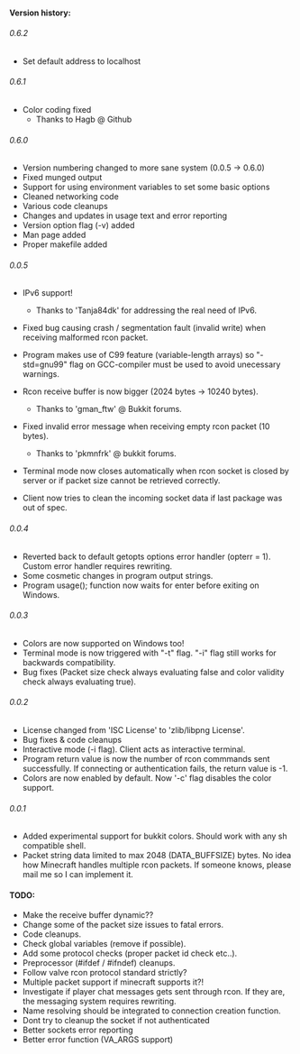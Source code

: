 #### Version history:

###### 0.6.2
 - Set default address to localhost

###### 0.6.1
 - Color coding fixed
    * Thanks to Hagb @ Github

###### 0.6.0
 - Version numbering changed to more sane system (0.0.5 -> 0.6.0)
 - Fixed munged output
 - Support for using environment variables to set some basic options
 - Cleaned networking code
 - Various code cleanups
 - Changes and updates in usage text and error reporting
 - Version option flag (-v) added
 - Man page added 
 - Proper makefile added

###### 0.0.5
  - IPv6 support!
     * Thanks to 'Tanja84dk' for addressing the real need of IPv6.

  - Fixed bug causing crash / segmentation fault (invalid write) when receiving malformed rcon packet.

  - Program makes use of C99 feature (variable-length arrays) so "-std=gnu99" flag on
    GCC-compiler must be used to avoid unecessary warnings.

  - Rcon receive buffer is now bigger (2024 bytes -> 10240 bytes).
     * Thanks to 'gman_ftw' @ Bukkit forums.

  - Fixed invalid error message when receiving empty rcon packet (10 bytes).
     * Thanks to 'pkmnfrk' @ bukkit forums.

  - Terminal mode now closes automatically when rcon socket is closed by server
    or if packet size cannot be retrieved correctly.

  - Client now tries to clean the incoming socket data if last package was out of spec.

###### 0.0.4
  - Reverted back to default getopts options error handler (opterr = 1).
    Custom error handler requires rewriting.
  - Some cosmetic changes in program output strings.
  - Program usage(); function now waits for enter before exiting on Windows.

###### 0.0.3
  - Colors are now supported on Windows too!
  - Terminal mode is now triggered with "-t" flag. "-i" flag still works for
    backwards compatibility.
  - Bug fixes (Packet size check always evaluating false and color validity
    check always evaluating true).

###### 0.0.2
  - License changed from 'ISC License' to 'zlib/libpng License'.
  - Bug fixes & code cleanups
  - Interactive mode (-i flag). Client acts as interactive terminal.
  - Program return value is now the number of rcon commmands sent successfully.
    If connecting or authentication fails, the return value is -1.
  - Colors are now enabled by default. Now '-c' flag disables the color support.

###### 0.0.1
  - Added experimental support for bukkit colors.
    Should work with any sh compatible shell.
  - Packet string data limited to max 2048 (DATA_BUFFSIZE) bytes.
    No idea how Minecraft handles multiple rcon packets.
    If someone knows, please mail me so I can implement it.

#### TODO:
  - Make the receive buffer dynamic??
  - Change some of the packet size issues to fatal errors.
  - Code cleanups.
  - Check global variables (remove if possible).
  - Add some protocol checks (proper packet id check etc..).
  - Preprocessor (#ifdef / #ifndef) cleanups.
  - Follow valve rcon protocol standard strictly?
  - Multiple packet support if minecraft supports it?!
  - Investigate if player chat messages gets sent through rcon.
    If they are, the messaging system requires rewriting.
  - Name resolving should be integrated to connection creation function.
  - Dont try to cleanup the socket if not authenticated
  - Better sockets error reporting
  - Better error function (VA_ARGS support)
